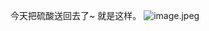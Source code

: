 今天把硫酸送回去了~
就是这样。
![image.jpeg](https://upload-images.jianshu.io/upload_images/6641787-e8c1be17a83154c6.jpeg?imageMogr2/auto-orient/strip%7CimageView2/2/w/1240)